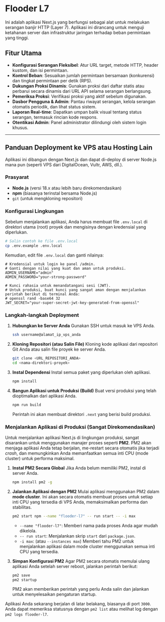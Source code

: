 
# Flooder L7

Ini adalah aplikasi Next.js yang berfungsi sebagai alat untuk melakukan serangan banjir HTTP (Layer 7). Aplikasi ini dirancang untuk menguji ketahanan server dan infrastruktur jaringan terhadap beban permintaan yang tinggi.

## Fitur Utama

-   **Konfigurasi Serangan Fleksibel**: Atur URL target, metode HTTP, header kustom, dan isi permintaan.
-   **Kontrol Beban**: Sesuaikan jumlah permintaan bersamaan (konkurensi) dan tingkat permintaan per detik (RPS).
-   **Dukungan Proksi Dinamis**: Gunakan proksi dari daftar statis atau perbarui secara dinamis dari URL API selama serangan berlangsung.
-   **Pemeriksa Proksi**: Verifikasi proksi yang aktif sebelum digunakan.
-   **Dasbor Pengguna & Admin**: Pantau riwayat serangan, kelola serangan otomatis periodik, dan lihat status sistem.
-   **Laporan Real-time**: Dapatkan umpan balik visual tentang status serangan, termasuk rincian kode respons.
-   **Otentikasi Admin**: Panel administrator dilindungi oleh sistem login khusus.

---

## Panduan Deployment ke VPS atau Hosting Lain

Aplikasi ini dibangun dengan Next.js dan dapat di-deploy di server Node.js mana pun (seperti VPS dari DigitalOcean, Vultr, AWS, dll.).

### Prasyarat

-   **Node.js** (versi 18.x atau lebih baru direkomendasikan)
-   **npm** (biasanya terinstal bersama Node.js)
-   `git` (untuk mengkloning repositori)

### Konfigurasi Lingkungan

Sebelum menjalankan aplikasi, Anda harus membuat file `.env.local` di direktori utama (root) proyek dan mengisinya dengan kredensial yang diperlukan.

```bash
# Salin contoh ke file .env.local
cp .env.example .env.local
```

Kemudian, edit file `.env.local` dan ganti nilainya:

```
# Kredensial untuk login ke panel /admin.
# Ganti dengan nilai yang kuat dan aman untuk produksi.
ADMIN_USERNAME="admin"
ADMIN_PASSWORD="your-strong-password"

# Kunci rahasia untuk menandatangani sesi (JWT).
# Untuk produksi, buat kunci yang sangat aman dengan menjalankan perintah berikut di terminal Anda:
# openssl rand -base64 32
JWT_SECRET="your-super-secret-jwt-key-generated-from-openssl"
```

### Langkah-langkah Deployment

1.  **Hubungkan ke Server Anda**
    Gunakan SSH untuk masuk ke VPS Anda.
    ```bash
    ssh username@alamat_ip_vps_anda
    ```

2.  **Kloning Repositori (atau Salin File)**
    Kloning kode aplikasi dari repositori Git Anda atau salin file proyek ke server Anda.
    ```bash
    git clone <URL_REPOSITORI_ANDA>
    cd <nama-direktori-proyek>
    ```

3.  **Instal Dependensi**
    Instal semua paket yang diperlukan oleh aplikasi.
    ```bash
    npm install
    ```

4.  **Bangun Aplikasi untuk Produksi (Build)**
    Buat versi produksi yang telah dioptimalkan dari aplikasi Anda.
    ```bash
    npm run build
    ```
    Perintah ini akan membuat direktori `.next` yang berisi build produksi.

### Menjalankan Aplikasi di Produksi (Sangat Direkomendasikan)

Untuk menjalankan aplikasi Next.js di lingkungan produksi, sangat disarankan untuk menggunakan manajer proses seperti **PM2**. PM2 akan menjaga aplikasi Anda tetap berjalan, me-restart secara otomatis jika terjadi *crash*, dan memungkinkan Anda memanfaatkan semua inti CPU (mode cluster) untuk performa maksimal.

1.  **Instal PM2 Secara Global**
    Jika Anda belum memiliki PM2, instal di server Anda.
    ```bash
    npm install pm2 -g
    ```

2.  **Jalankan Aplikasi dengan PM2**
    Mulai aplikasi menggunakan PM2 dalam **mode cluster**. Ini akan secara otomatis membuat proses untuk setiap inti CPU yang tersedia di VPS Anda, memaksimalkan performa dan stabilitas.
    ```bash
    pm2 start npm --name "flooder-l7" -- run start -- -i max
    ```
    -   `--name "flooder-l7"`: Memberi nama pada proses Anda agar mudah dikelola.
    -   `-- run start`: Menjalankan skrip `start` dari `package.json`.
    -   `-i max`: (atau `--instances max`) Memberi tahu PM2 untuk menjalankan aplikasi dalam mode cluster menggunakan semua inti CPU yang tersedia.

3.  **Simpan Konfigurasi PM2**
    Agar PM2 secara otomatis memulai ulang aplikasi Anda setelah server reboot, jalankan perintah berikut:
    ```bash
    pm2 save
    pm2 startup
    ```
    PM2 akan memberikan perintah yang perlu Anda salin dan jalankan untuk menyelesaikan pengaturan startup.

Aplikasi Anda sekarang berjalan di latar belakang, biasanya di port `3000`. Anda dapat memeriksa statusnya dengan `pm2 list` atau melihat log dengan `pm2 logs flooder-l7`.
